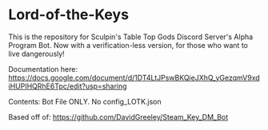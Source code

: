 # Lord-of-the-Keys

This is the repository for Sculpin's Table Top Gods Discord Server's Alpha Program Bot. 
Now with a verification-less version, for those who want to live dangerously!

Documentation here: https://docs.google.com/document/d/1DT4LtJPswBKQieJXhQ_yGezqmV9xdiHUPIHQRhE6Tpc/edit?usp=sharing

Contents: Bot File ONLY. No config_LOTK.json

Based off of: https://github.com/DavidGreeley/Steam_Key_DM_Bot
